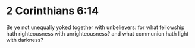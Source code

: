 # 2 Corinthians 6:14

Be ye not unequally yoked together with unbelievers: for what fellowship hath righteousness with unrighteousness? and what communion hath light with darkness?